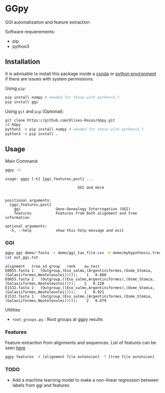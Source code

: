 # GGpy

GGI automatization and feature extraction

Software requierements:

* pip
* python3


## Installation

It is advisable to install this package inside a [conda](https://docs.conda.io/projects/conda/en/latest/user-guide/tasks/manage-environments.html) or [python environment](https://docs.python.org/3/library/venv.html) if there are issues with system permissions.

Using `pip`:


```Bash
pip install numpy # needed for those with python<3.7
pip install ggi
```

Using `git` and `pip` (Optional):

```Bash
git clone https://github.com/Ulises-Rosas/GGpy.git
cd GGpy
python3 -m pip install numpy # needed for those with python<3.7 
python3 -m pip install .
```

## Usage

Main Command:

```Bash
ggpy -h
```

```
usage: ggpy [-h] {ggi,features,post} ...

                                 GGI and more
                                      

positional arguments:
  {ggi,features,post}
    ggi                Gene-Genealogy Interrogation (GGI)
    features           Features from both alignment and tree information

optional arguments:
  -h, --help           show this help message and exit
```
### GGI

```Bash
ggpy ggi demo/*fasta -t demo/ggi_tax_file.csv -H demo/myhypothesis.trees  
cat out_ggi.txt
```
```
alignment	tree_id	group	rank	au_test
E0055.fasta	1	(Outgroup,(Eso_salmo,(Argentiniformes,(Osme_Stomia,(Galaxiiformes,Neoteleostei)))));	1	0.880
E0055.fasta	2	(Outgroup,((Eso_salmo,Argentiniformes),(Osme_Stomia,(Galaxiiformes,Neoteleostei))));	2	0.120
E1532.fasta	2	(Outgroup,((Eso_salmo,Argentiniformes),(Osme_Stomia,(Galaxiiformes,Neoteleostei))));	1	0.921
E1532.fasta	1	(Outgroup,(Eso_salmo,(Argentiniformes,(Osme_Stomia,(Galaxiiformes,Neoteleostei)))));	2	0.079
```

Utilities

* `root_groups.py` : Root groups at ggpy results

### Features

Feature extraction from alignments and sequences. List of features can be seen [here](https://github.com/Ulises-Rosas/fishlifetraits/blob/main/fishlifetraits/var_desc.md)

```Bash
ggpy features -A [alignment file extension] -T [tree file extension]
```
### TODO

- Add a machine learning model to make a non-linear regression between labels from ggi and features

